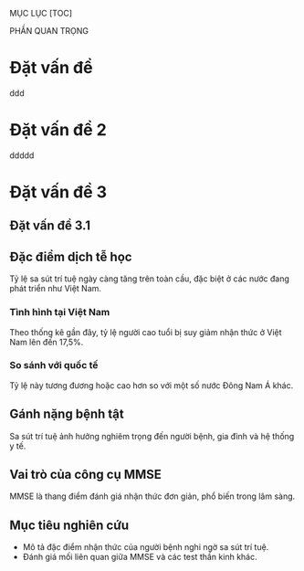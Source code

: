 MỤC LỤC
[TOC]


PHẦN QUAN TRỌNG

# Đặt vấn đề
ddd
# Đặt vấn đề 2
ddddd
# Đặt vấn đề 3
## Đặt vấn đề 3.1

## Đặc điểm dịch tễ học

Tỷ lệ sa sút trí tuệ ngày càng tăng trên toàn cầu, đặc biệt ở các nước đang phát triển như Việt Nam.

### Tình hình tại Việt Nam

Theo thống kê gần đây, tỷ lệ người cao tuổi bị suy giảm nhận thức ở Việt Nam lên đến 17,5%.

### So sánh với quốc tế

Tỷ lệ này tương đương hoặc cao hơn so với một số nước Đông Nam Á khác.

## Gánh nặng bệnh tật

Sa sút trí tuệ ảnh hưởng nghiêm trọng đến người bệnh, gia đình và hệ thống y tế.

## Vai trò của công cụ MMSE

MMSE là thang điểm đánh giá nhận thức đơn giản, phổ biến trong lâm sàng.

## Mục tiêu nghiên cứu

- Mô tả đặc điểm nhận thức của người bệnh nghi ngờ sa sút trí tuệ.
- Đánh giá mối liên quan giữa MMSE và các test thần kinh khác.

